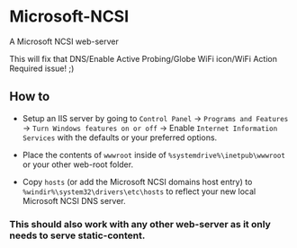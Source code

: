 # Microsoft-NCSI
A Microsoft NCSI web-server

This will fix that DNS/Enable Active Probing/Globe WiFi icon/WiFi Action Required issue!  ;)

## How to
- Setup an IIS server by going to `Control Panel` -> `Programs and Features` -> `Turn Windows features on or off` -> Enable `Internet Information Services` with the defaults or your preferred options.

- Place the contents of `wwwroot` inside of `%systemdrive%\inetpub\wwwroot` or your other web-root folder.

- Copy `hosts` (or add the Microsoft NCSI domains host entry) to `%windir%\system32\drivers\etc\hosts` to reflect your new local Microsoft NCSI DNS server.

### This should also work with any other web-server as it only needs to serve static-content.
